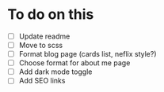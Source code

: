 # To do on this 
- [ ] Update readme
- [ ] Move to scss
- [ ] Format blog page (cards list, neflix style?)
- [ ] Choose format for about me page
- [ ] Add dark mode toggle
- [ ] Add SEO links